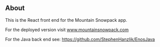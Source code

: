 ## About
This is the React front end for the Mountain Snowpack app.  

For the deployed version visit www.mountainsnowpack.com

For the Java back end see: https://github.com/StephenHanzlik/EnosJava

